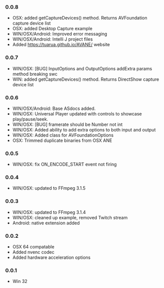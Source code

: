 ### 0.0.8
- OSX: added getCaptureDevices() method. Returns AVFoundation capture device list
- OSX: added Desktop Capture example
- WIN/OSX/Android: Improved error messaging
- WIN/OSX/Android: Intelli J project files
- Added https://tuarua.github.io/AVANE/ website

### 0.0.7
- WIN/OSX: [BUG] InputOptions and OutputOptions addExtra params method breaking swc
- WIN: added getCaptureDevices() method. Returns DirectShow capture device list

### 0.0.6
- WIN/OSX/Android: Base ASdocs added.
- WIN/OSX: Universal Player updated with controls to showcase play/pause/seek.
- WIN/OSX: [BUG] framerate should be Number not int
- WIN/OSX: Added ability to add extra options to both input and output
- WIN/OSX: Added class for AVFoundationOptions
- OSX: Trimmed duplicate binaries from OSX ANE

### 0.0.5
- WIN/OSX: fix ON_ENCODE_START event not firing

### 0.0.4
- WIN/OSX: updated to FFmpeg 3.1.5

### 0.0.3
- WIN/OSX: updated to FFmpeg 3.1.4
- WIN/OSX: cleaned up example, removed Twitch stream
- Android: native extension added

### 0.0.2 
- OSX 64 compatable
- Added nvenc codec
- Added hardware acceleration options

### 0.0.1  
- Win 32

